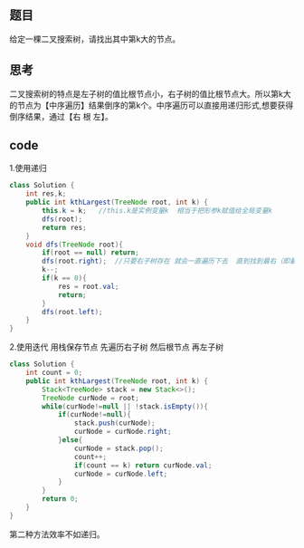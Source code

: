 ## 题目
给定一棵二叉搜索树，请找出其中第k大的节点。

## 思考
二叉搜索树的特点是左子树的值比根节点小，右子树的值比根节点大。所以第k大的节点为【中序遍历】结果倒序的第k个。中序遍历可以直接用递归形式,想要获得倒序结果，通过【右 根 左】。

## code
1.使用递归
```java
class Solution {
    int res,k;
    public int kthLargest(TreeNode root, int k) {
        this.k = k;   //this.k是实例变量k  相当于把形参k赋值给全局变量k
        dfs(root);
        return res;
    }
    void dfs(TreeNode root){
        if(root == null) return;
        dfs(root.right);  //只要右子树存在 就会一直遍历下去  直到找到最右（即最大值）的节点
        k--;
        if(k == 0){
            res = root.val;
            return;
        } 
        dfs(root.left);
    }
}
```
2.使用迭代 用栈保存节点  先遍历右子树 然后根节点 再左子树
```java
class Solution {
    int count = 0;
    public int kthLargest(TreeNode root, int k) {
        Stack<TreeNode> stack = new Stack<>();
        TreeNode curNode = root;
        while(curNode!=null || !stack.isEmpty()){
            if(curNode!=null){
                stack.push(curNode);
                curNode = curNode.right;
            }else{
                curNode = stack.pop();
                count++;
                if(count == k) return curNode.val;
                curNode = curNode.left;
            }
        }
        return 0;
    }
}
```
第二种方法效率不如递归。